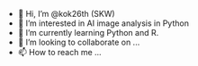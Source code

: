 - 👋 Hi, I’m @kok26th (SKW)
- 👀 I’m interested in AI image analysis in Python
- 🌱 I’m currently learning Python and R.
- 💞️ I’m looking to collaborate on ...
- 📫 How to reach me ...

<!---
kok26th/kok26th is a ✨ special ✨ repository because its `README.md` (this file) appears on your GitHub profile.
You can click the Preview link to take a look at your changes.
--->
